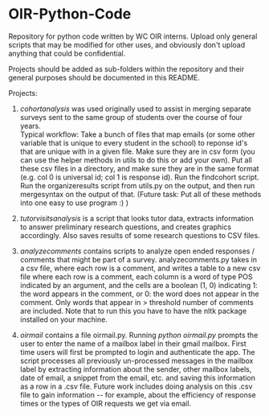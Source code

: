 # OIR-Python-Code

Repository for python code written by WC OIR interns. 
Upload only general scripts that may be modified for other
uses, and obviously don't upload anything that could
be confidential.

Projects should be added as sub-folders within the repository
and their general purposes should be documented in this README.

Projects:

1. *cohortanalysis* was used originally used to assist in merging separate 
surveys sent to the same group of students over the course of four years.  
Typical workflow: Take a bunch of files that map emails (or some other
variable that is unique to every student in the school) to reponse id's
that are unique with in a given file.  Make sure they are in csv form
(you can use the helper methods in utils to do this or add your own). 
Put all these csv files in a directory, and make sure they are in the 
same format (e.g. col 0 is universal id; col 1 is response id). 
Run the findcohort script. Run the organizeresults script from
utils.py on the output, and then run mergesyntax on the output of 
that. (Future task: Put all of these methods into one easy to use 
program :) )

2. *tutorvisitsanalysis* is a script that looks tutor data, extracts
information to answer preliminary research questions, and creates 
graphics accordingly.  Also saves results of some research questions
to CSV files. 

3. *analyzecomments* contains scripts to analyze open ended responses / 
comments that might be part of a survey. 
analyzecomments.py takes in a csv file, where each row is a comment, and writes
a table to a new csv file where each row is a comment, each column is a word of type 
POS indicated by an argument, and the cells are a boolean (1, 0) indicating 1: the
word appears in the comment, or 0: the word does not appear in the  comment.  Only 
words that appear in > threshold number of comments are included.
Note that to run this you have to have the nltk package installed on your
machine.

4. *oirmail* contains a file oirmail.py. Running _python oirmail.py_ prompts
the user to enter the name of a mailbox label in their gmail mailbox.  First
time users will first be prompted to login and authenticate the app. The 
script processes all previously un-processed messages in the mailbox label
by extracting information about the sender, other mailbox labels, date of email, a
snippet from the email, etc. and saving this information as a row in a .csv file.
Future work includes doing analysis on this .csv file to gain information --
for example, about the efficiency of response times or the types of OIR requests
we get via email. 

